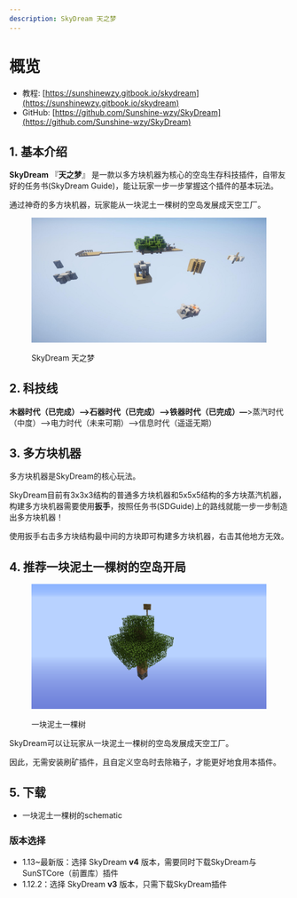 ```yaml
---
description: SkyDream 天之梦
---
```


# 概览

* 教程: [https://sunshinewzy.gitbook.io/skydream](https://sunshinewzy.gitbook.io/skydream)
* GitHub: [https://github.com/Sunshine-wzy/SkyDream](https://github.com/Sunshine-wzy/SkyDream)

## 1. 基本介绍

**SkyDream** 『**天之梦**』 是一款以多方块机器为核心的空岛生存科技插件，自带友好的任务书(SkyDream Guide)，能让玩家一步一步掌握这个插件的基本玩法。

通过神奇的多方块机器，玩家能从一块泥土一棵树的空岛发展成天空工厂。

<figure><img src=".gitbook/assets/image.png" alt=""><figcaption><p>SkyDream 天之梦</p></figcaption></figure>

## 2. 科技线

**木器时代（已完成）—>石器时代（已完成）—>铁器时代（已完成）—**>蒸汽时代（中度）—>电力时代（未来可期）—>信息时代（遥遥无期）

## 3. 多方块机器

多方块机器是SkyDream的核心玩法。

SkyDream目前有3x3x3结构的普通多方块机器和5x5x5结构的多方块蒸汽机器，构建多方块机器需要使用**扳手**，按照任务书(SDGuide)上的路线就能一步一步制造出多方块机器！

使用扳手右击多方块结构最中间的方块即可构建多方块机器，右击其他地方无效。

## 4. 推荐一块泥土一棵树的空岛开局

<figure><img src=".gitbook/assets/image (45).png" alt=""><figcaption><p>一块泥土一棵树</p></figcaption></figure>

SkyDream可以让玩家从一块泥土一棵树的空岛发展成天空工厂。

因此，无需安装刷矿插件，且自定义空岛时去除箱子，才能更好地食用本插件。

## 5. 下载

* 一块泥土一棵树的schematic

### 版本选择

* 1.13\~最新版：选择 SkyDream **v4** 版本，需要同时下载SkyDream与SunSTCore（前置库）插件
* 1.12.2：选择 SkyDream **v3** 版本，只需下载SkyDream插件
